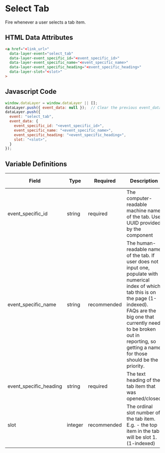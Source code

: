 # Select Tab

Fire whenever a user selects a tab item.

## HTML Data Attributes

```html
<a href="<link_url>"
  data-layer-event="select_tab"
  data-layer-event_specific_id="<event_specific_id>"
  data-layer-event_specific_name="<event_specific_name>"
  data-layer-event_specific_heading="<event_specific_heading>"
  data-layer-slot="<slot>"
>
```
## Javascript Code

```js
window.dataLayer = window.dataLayer || [];
dataLayer.push({ event_data: null });  // Clear the previous event_data object.
dataLayer.push({
  event: "select_tab",
  event_data: {
    event_specific_id: "<event_specific_id>",
    event_specific_name: "<event_specific_name>",
    event_specific_heading: "<event_specific_heading>",
    slot: "<slot>",
  }
});
```

## Variable Definitions

|Field|Type|Required|Description|Example|Pattern|Min Length|Max Length|Minimum|Maximum|Multiple Of|
| --- | --- | --- | --- | --- | --- | --- | --- | --- | --- | --- |
|event_specific_id|string|required|The computer-readable machine name of the tab. Use UUID provided by the component|12345abcde12345|
|event_specific_name|string|recommended|The human-readable name of the tab. If user does not input one, populate with numerical index of which tab this is on the page (1-indexed). FAQs are the big one that currently need to be broken out in reporting, so getting a name for those should be the priority.|FAQs, 2|
|event_specific_heading|string|required|The text heading of the tab item that was opened/closed|"Are our products safe?"|
|slot|integer|recommended|The ordinal slot number of the tab item. E.g. - the top item in the tab will be slot 1. (1-indexed)|1||1||1|

